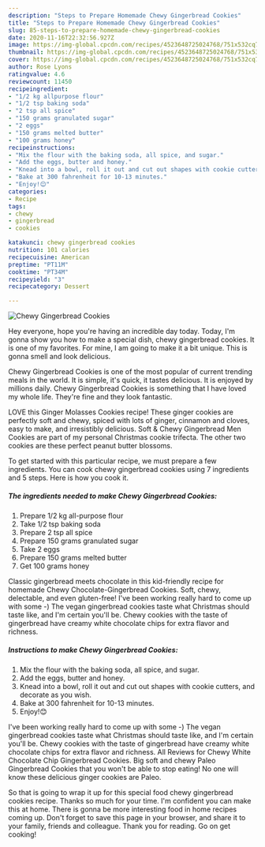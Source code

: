 ```yaml
---
description: "Steps to Prepare Homemade Chewy Gingerbread Cookies"
title: "Steps to Prepare Homemade Chewy Gingerbread Cookies"
slug: 85-steps-to-prepare-homemade-chewy-gingerbread-cookies
date: 2020-11-16T22:32:56.927Z
image: https://img-global.cpcdn.com/recipes/4523648725024768/751x532cq70/chewy-gingerbread-cookies-recipe-main-photo.jpg
thumbnail: https://img-global.cpcdn.com/recipes/4523648725024768/751x532cq70/chewy-gingerbread-cookies-recipe-main-photo.jpg
cover: https://img-global.cpcdn.com/recipes/4523648725024768/751x532cq70/chewy-gingerbread-cookies-recipe-main-photo.jpg
author: Rose Lyons
ratingvalue: 4.6
reviewcount: 11450
recipeingredient:
- "1/2 kg allpurpose flour"
- "1/2 tsp baking soda"
- "2 tsp all spice"
- "150 grams granulated sugar"
- "2 eggs"
- "150 grams melted butter"
- "100 grams honey"
recipeinstructions:
- "Mix the flour with the baking soda, all spice, and sugar."
- "Add the eggs, butter and honey."
- "Knead into a bowl, roll it out and cut out shapes with cookie cutters, and decorate as you wish."
- "Bake at 300 fahrenheit for 10-13 minutes."
- "Enjoy!😊"
categories:
- Recipe
tags:
- chewy
- gingerbread
- cookies

katakunci: chewy gingerbread cookies 
nutrition: 101 calories
recipecuisine: American
preptime: "PT11M"
cooktime: "PT34M"
recipeyield: "3"
recipecategory: Dessert

---
```



![Chewy Gingerbread Cookies](https://img-global.cpcdn.com/recipes/4523648725024768/751x532cq70/chewy-gingerbread-cookies-recipe-main-photo.jpg)

Hey everyone, hope you're having an incredible day today. Today, I'm gonna show you how to make a special dish, chewy gingerbread cookies. It is one of my favorites. For mine, I am going to make it a bit unique. This is gonna smell and look delicious.

Chewy Gingerbread Cookies is one of the most popular of current trending meals in the world. It is simple, it's quick, it tastes delicious. It is enjoyed by millions daily. Chewy Gingerbread Cookies is something that I have loved my whole life. They're fine and they look fantastic.

LOVE this Ginger Molasses Cookies recipe! These ginger cookies are perfectly soft and chewy, spiced with lots of ginger, cinnamon and cloves, easy to make, and irresistibly delicious. Soft &amp; Chewy Gingerbread Men Cookies are part of my personal Christmas cookie trifecta. The other two cookies are these perfect peanut butter blossoms.


To get started with this particular recipe, we must prepare a few ingredients. You can cook chewy gingerbread cookies using 7 ingredients and 5 steps. Here is how you cook it.

<!--inarticleads1-->

##### The ingredients needed to make Chewy Gingerbread Cookies:

1. Prepare 1/2 kg all-purpose flour
1. Take 1/2 tsp baking soda
1. Prepare 2 tsp all spice
1. Prepare 150 grams granulated sugar
1. Take 2 eggs
1. Prepare 150 grams melted butter
1. Get 100 grams honey


Classic gingerbread meets chocolate in this kid-friendly recipe for homemade Chewy Chocolate-Gingerbread Cookies. Soft, chewy, delectable, and even gluten-free! I&#39;ve been working really hard to come up with some -) The vegan gingerbread cookies taste what Christmas should taste like, and I&#39;m certain you&#39;ll be. Chewy cookies with the taste of gingerbread have creamy white chocolate chips for extra flavor and richness. 

<!--inarticleads2-->

##### Instructions to make Chewy Gingerbread Cookies:

1. Mix the flour with the baking soda, all spice, and sugar.
1. Add the eggs, butter and honey.
1. Knead into a bowl, roll it out and cut out shapes with cookie cutters, and decorate as you wish.
1. Bake at 300 fahrenheit for 10-13 minutes.
1. Enjoy!😊


I&#39;ve been working really hard to come up with some -) The vegan gingerbread cookies taste what Christmas should taste like, and I&#39;m certain you&#39;ll be. Chewy cookies with the taste of gingerbread have creamy white chocolate chips for extra flavor and richness. All Reviews for Chewy White Chocolate Chip Gingerbread Cookies. Big soft and chewy Paleo Gingerbread Cookies that you won&#39;t be able to stop eating! No one will know these delicious ginger cookies are Paleo. 

So that is going to wrap it up for this special food chewy gingerbread cookies recipe. Thanks so much for your time. I'm confident you can make this at home. There is gonna be more interesting food in home recipes coming up. Don't forget to save this page in your browser, and share it to your family, friends and colleague. Thank you for reading. Go on get cooking!
